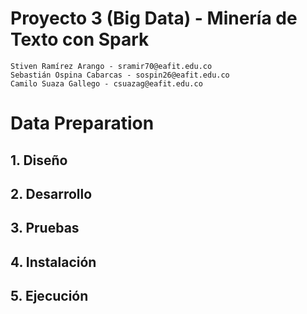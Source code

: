 # Proyecto 3 (Big Data) - Minería de Texto con Spark

    Stiven Ramírez Arango - sramir70@eafit.edu.co
    Sebastián Ospina Cabarcas - sospin26@eafit.edu.co
    Camilo Suaza Gallego - csuazag@eafit.edu.co

# Data Preparation


## 1. Diseño



## 2. Desarrollo



## 3. Pruebas



## 4. Instalación



## 5. Ejecución

